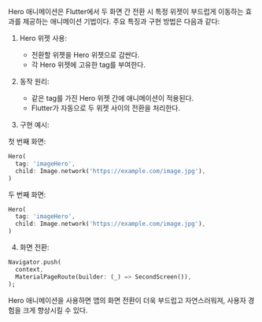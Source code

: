 Hero 애니메이션은 Flutter에서 두 화면 간 전환 시 특정 위젯이 부드럽게 이동하는 효과를 제공하는 애니메이션 기법이다. 주요 특징과 구현 방법은 다음과 같다:

1. Hero 위젯 사용:
   - 전환할 위젯을 Hero 위젯으로 감싼다.
   - 각 Hero 위젯에 고유한 tag를 부여한다.

2. 동작 원리:
   - 같은 tag를 가진 Hero 위젯 간에 애니메이션이 적용된다.
   - Flutter가 자동으로 두 위젯 사이의 전환을 처리한다.

3. 구현 예시:

첫 번째 화면:
```dart
Hero(
  tag: 'imageHero',
  child: Image.network('https://example.com/image.jpg'),
)
```

두 번째 화면:
```dart
Hero(
  tag: 'imageHero',
  child: Image.network('https://example.com/image.jpg'),
)
```

4. 화면 전환:
```dart
Navigator.push(
  context,
  MaterialPageRoute(builder: (_) => SecondScreen()),
);
```

Hero 애니메이션을 사용하면 앱의 화면 전환이 더욱 부드럽고 자연스러워져, 사용자 경험을 크게 향상시킬 수 있다.
